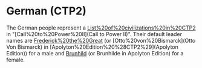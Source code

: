 # German (CTP2)

The German people represent a [List%20of%20civilizations%20in%20CTP2](civilization) in "[Call%20to%20Power%20II](Call to Power II)". Their default leader names are [Frederick%20the%20Great](Frederick) (or [Otto%20von%20Bismarck](Otto Von Bismarck) in [Apolyton%20Edition%20%28CTP2%29](Apolyton Edition)) for a male and [Brunhild](Brunhild) (or Brunhilde in Apolyton Edition) for a female.